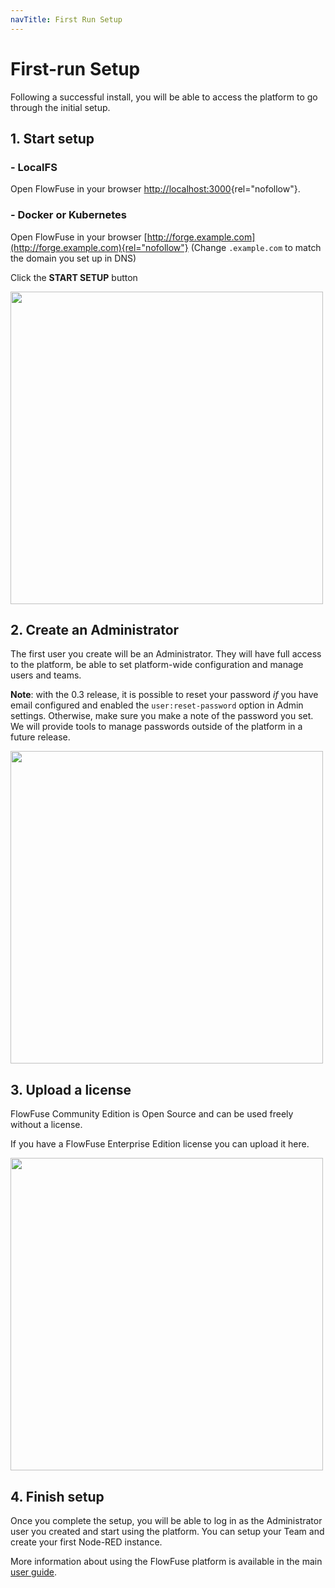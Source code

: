```yaml
---
navTitle: First Run Setup
---
```


# First-run Setup

Following a successful install, you will be able to access the platform to go
through the initial setup.


## 1. Start setup

### - LocalFS
Open FlowFuse in your browser [http://localhost:3000](http://localhost:3000){rel="nofollow"}.  

### - Docker or Kubernetes
Open FlowFuse in your browser [http://forge.example.com](http://forge.example.com){rel="nofollow"} (Change `.example.com` to match the domain you set up in DNS)


Click the **START SETUP** button

<img src="images/setup-01.png" width=500 />

## 2. Create an Administrator

The first user you create will be an Administrator. They will have full access
to the platform, be able to set platform-wide configuration and manage users and teams.

**Note**: with the 0.3 release, it is possible to reset your password *if* you have email
configured and enabled the `user:reset-password` option in Admin settings. Otherwise,
make sure you make a note of the password you set. We will provide tools to manage passwords
outside of the platform in a future release.

<img src="images/setup-02-user.png" width=500 />

## 3. Upload a license

FlowFuse Community Edition is Open Source and can be used freely without a license.

If you have a FlowFuse Enterprise Edition license you can upload it here.

<img src="images/setup-03-license.png" width=500 />

## 4. Finish setup

Once you complete the setup, you will be able to log in as the Administrator
user you created and start using the platform. You can setup your Team and
create your first Node-RED instance.

More information about using the FlowFuse platform is available in the
main [user guide](/docs/user/introduction.md).
